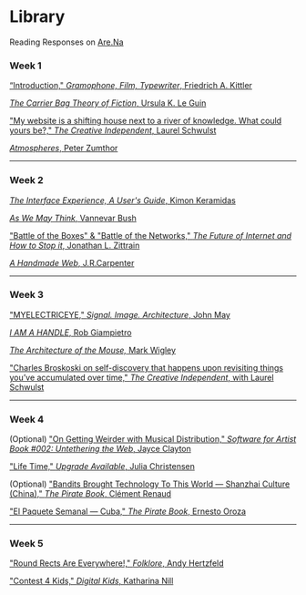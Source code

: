 # Library

Reading Responses on [Are.Na](https://www.are.na/art-s167-s2025/reading-responses-g2pohw2w5jk)

### Week 1
[“Introduction," *Gramophone, Film, Typewriter*, Friedrich A. Kittler](https://cdn.glitch.me/0fbe2e78-884f-49f0-9a22-eeb1740671e1%2FIntroduction_Kittler_Friedrich_Gramophone_Film_Typewriter.pdf)

[*The Carrier Bag Theory of Fiction*, Ursula K. Le Guin](https://cdn.glitch.global/0fbe2e78-884f-49f0-9a22-eeb1740671e1/le-guin-the-carrier-bag-theory-of-fiction.pdf?v=1720798336087)

["My website is a shifting house next to a river of knowledge. What could yours be?," *The Creative Independent*, Laurel Schwulst](https://thecreativeindependent.com/essays/laurel-schwulst-my-website-is-a-shifting-house-next-to-a-river-of-knowledge-what-could-yours-be/)

[*Atmospheres*, Peter Zumthor](https://arena-attachments.s3.amazonaws.com/17938809/681338534717f3f7bfbb6bc0566c8480.pdf?1662563068)

---
### Week 2
[*The Interface Experience, A User's Guide*, Kimon Keramidas](https://cdn.glitch.global/0fbe2e78-884f-49f0-9a22-eeb1740671e1/Keramidas_The-Interface-Experience.pdf?v=1720798335972)

[*As We May Think*, Vannevar Bush](https://cdn.theatlantic.com/media/archives/1945/07/176-1/132407932.pdf)

["Battle of the Boxes" & "Battle of the Networks," *The Future of Internet and How to Stop it*, Jonathan L. Zittrain](https://cdn.glitch.global/0fbe2e78-884f-49f0-9a22-eeb1740671e1/Zittrain_TheFutureofTheInternet.pdf?v=1720798336775)

[*A Handmade Web*, J.R.Carpenter](https://luckysoap.com/statements/handmadeweb.html) 

---
### Week 3
["MYELECTRICEYE," *Signal. Image. Architecture*, John May](https://www.arch.columbia.edu/books/reader/448-signal-image-architecture#reader-anchor-1)

[*I AM A HANDLE*, Rob Giampietro](https://cdn.glitch.global/0fbe2e78-884f-49f0-9a22-eeb1740671e1/Giampietro_I-am-a-Handle.pdf?v=1720798334855)

[*The Architecture of the Mouse,* Mark Wigley](https://cdn.glitch.global/0fbe2e78-884f-49f0-9a22-eeb1740671e1/Wigley_Architecture-of-the-Mouse.pdf?v=1720798336521)

["Charles Broskoski on self-discovery that happens upon revisiting things you’ve accumulated over time," *The Creative Independent*, with Laurel Schwulst](https://thecreativeindependent.com/people/2017-10-25-charles-broskoski-on-self-discovery-upon-revisiting-things-youve-accumulated-over-time/)

---
### Week 4

(Optional) ["On Getting Weirder with Musical Distribution," *Software for Artist Book #002: Untethering the Web*, Jayce Clayton](https://cdn.glitch.global/0fbe2e78-884f-49f0-9a22-eeb1740671e1/Jace-Clayton.pdf?v=1750168074206)

["Life Time," *Upgrade Available*, Julia Christensen](https://cdn.glitch.global/0fbe2e78-884f-49f0-9a22-eeb1740671e1/Life_Time_Upgrade_Available.pdf?v=1750184751998)

(Optional) ["Bandits Brought Technology To This World — Shanzhai Culture (China)," *The Pirate Book*, Clément Renaud ](https://cdn.glitch.global/0fbe2e78-884f-49f0-9a22-eeb1740671e1/Bandits_Brought_Technology.pdf?v=1750168845017)

["El Paquete Semanal — Cuba," *The Pirate Book*, Ernesto Oroza](https://cdn.glitch.global/0fbe2e78-884f-49f0-9a22-eeb1740671e1/El_Paquete_Semanal_Cuba.pdf?v=1750168466525)

---
### Week 5

["Round Rects Are Everywhere!," *Folklore*, Andy Hertzfeld](https://www.folklore.org/Round_Rects_Are_Everywhere.html)

["Contest 4 Kids," *Digital Kids*, Katharina Nill](https://cdn.glitch.me/0fbe2e78-884f-49f0-9a22-eeb1740671e1%2FNill_Contest4kids.pdf)


